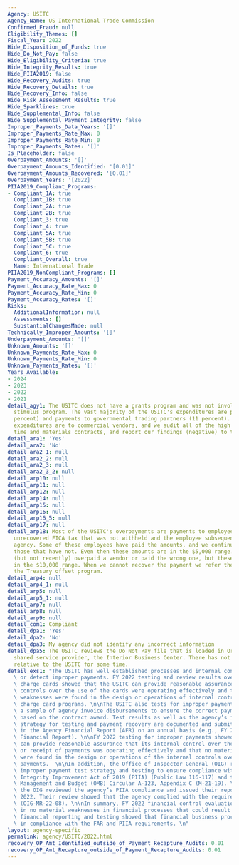 ```yaml
---
Agency: USITC
Agency_Name: US International Trade Commission
Confirmed_Fraud: null
Eligibility_Themes: []
Fiscal_Year: 2022
Hide_Disposition_of_Funds: true
Hide_Do_Not_Pay: false
Hide_Eligibility_Criteria: true
Hide_Integrity_Results: true
Hide_PIIA2019: false
Hide_Recovery_Audits: true
Hide_Recovery_Details: true
Hide_Recovery_Info: false
Hide_Risk_Assessment_Results: true
Hide_Sparklines: true
Hide_Supplemental_Info: false
Hide_Supplemental_Payment_Integrity: false
Improper_Payments_Data_Years: '[]'
Improper_Payments_Rate_Max: 0
Improper_Payments_Rate_Min: 0
Improper_Payments_Rates: '[]'
Is_Placeholder: false
Overpayment_Amounts: '[]'
Overpayment_Amounts_Identified: '[0.01]'
Overpayment_Amounts_Recovered: '[0.01]'
Overpayment_Years: '[2022]'
PIIA2019_Compliant_Programs:
- Compliant_1A: true
  Compliant_1B: true
  Compliant_2A: true
  Compliant_2B: true
  Compliant_3: true
  Compliant_4: true
  Compliant_5A: true
  Compliant_5B: true
  Compliant_5C: true
  Compliant_6: true
  Compliant_Overall: true
  Name: International Trade
PIIA2019_NonCompliant_Programs: []
Payment_Accuracy_Amounts: '[]'
Payment_Accuracy_Rate_Max: 0
Payment_Accuracy_Rate_Min: 0
Payment_Accuracy_Rates: '[]'
Risks:
  AdditionalInformation: null
  Assessments: []
  SubstantialChangesMade: null
Technically_Improper_Amounts: '[]'
Underpayment_Amounts: '[]'
Unknown_Amounts: '[]'
Unknown_Payments_Rate_Max: 0
Unknown_Payments_Rate_Min: 0
Unknown_Payments_Rates: '[]'
Years_Available:
- 2024
- 2023
- 2022
- 2021
detail_agy1: The USITC does not have a grants program and was not involved in the
  stimulus program. The vast majority of the USITC's expenditures are payroll (75
  percent) and payments to governmental trading partners (11 percent). The remaining
  expenditures are to commercial vendors, and we audit all of the high dollar value
  time and materials contracts, and report our findings (negative) to the IG.
detail_ara1: 'Yes'
detail_ara2: 'No'
detail_ara2_1: null
detail_ara2_2: null
detail_ara2_3: null
detail_ara2_3_2: null
detail_arp10: null
detail_arp11: null
detail_arp12: null
detail_arp14: null
detail_arp15: null
detail_arp16: null
detail_arp16_5: null
detail_arp17: null
detail_arp18: Most of the USITC's overpayments are payments to employees, such as
  unrecovered FICA tax that was not withheld and the employee subsequently left the
  agency. Some of these employees have paid the amounts, and we continue to contact
  those that have not. Even then these amounts are in the $5,000 range. We have occasionally
  (but not recently) overpaid a vendor or paid the wrong one, but these amounts were
  in the $10,000 range. When we cannot recover the payment we refer the vendor to
  the Treasury offset program.
detail_arp4: null
detail_arp4_1: null
detail_arp5: null
detail_arp5_1: null
detail_arp7: null
detail_arp8: null
detail_arp9: null
detail_com1: Compliant
detail_dpa1: 'Yes'
detail_dpa2: 'No'
detail_dpa3: My agency did not identify any incorrect information
detail_dpa5: The USITC reviews the Do Not Pay file that is loaded in Oracle by our
  shared service provider, the Interior Business Center. There has not been any information
  relative to the USITC for some time.
detail_exs1: "The USITC has well established processes and internal controls to prevent\
  \ or detect improper payments. FY 2022 testing and review results over government\
  \ charge cards showed that the USITC can provide reasonable assurance that its internal\
  \ controls over the use of the cards were operating effectively and that no material\
  \ weaknesses were found in the design or operations of internal controls over the\
  \ charge card programs. \n\nThe USITC also tests for improper payments by reviewing\
  \ a sample of agency invoice disbursements to ensure the correct payment was issued\
  \ based on the contract award. Test results as well as the agency’s improper payment\
  \ strategy for testing and payment recovery are documented and submitted to OMB\
  \ in the Agency Financial Report (AFR) on an annual basis (e.g., FY 2021 Agency\
  \ Financial Report). \n\nFY 2022 testing for improper payments showed that the USITC\
  \ can provide reasonable assurance that its internal control over the payment issuance\
  \ or receipt of payments was operating effectively and that no material weaknesses\
  \ were found in the design or operations of the internal controls over disbursement\
  \ payments.  \n\nIn addition, the Office of Inspector General (OIG) reviews the\
  \ improper payment test strategy and testing to ensure compliance with the Payment\
  \ Integrity Improvement Act of 2019 (PIIA) (Public Law 116-117) and the Office of\
  \ Management and Budget (OMB) Circular A-123, Appendix C (M-21-19). \n\nFY 2022,\
  \ the OIG reviewed the agency’s PIIA compliance and issued their report April 26,\
  \ 2022. Their review showed that the agency complied with the requirements of PIIA\
  \ (OIG-MR-22-08). \n\nIn summary, FY 2022 financial control evaluations resulted\
  \ in no material weaknesses in financial processes that could result in inaccurate\
  \ financial reporting and testing showed that financial business processes were\
  \ in compliance with the FAR and PIIA requirements. \n"
layout: agency-specific
permalink: agency/USITC/2022.html
recovery_OP_Amt_Identified_outside_of_Payment_Recapture_Audits: 0.01
recovery_OP_Amt_Recapture_outside_of_Payment_Recapture_Audits: 0.01
---
```

